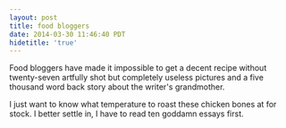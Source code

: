 ```yaml
---
layout: post
title: food bloggers
date: 2014-03-30 11:46:40 PDT
hidetitle: 'true'
---
```

Food bloggers have made it impossible to get a decent recipe without twenty-seven artfully shot but completely useless pictures and a five thousand word back story about the writer's grandmother.

I just want to know what temperature to roast these chicken bones at for stock.  I better settle in, I have to read ten goddamn essays first.


